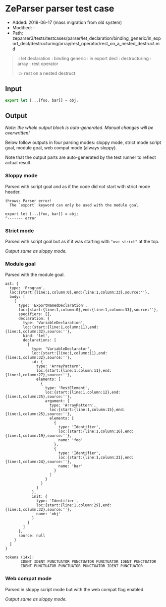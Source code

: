 # ZeParser parser test case

- Added: 2019-06-17 (mass migration from old system)
- Modified: -
- Path: zeparser3/tests/testcases/parser/let_declaration/binding_generic/in_export_decl/destructuring/array/rest_operator/rest_on_a_nested_destruct.md

> :: let declaration : binding generic : in export decl : destructuring : array : rest operator
>
> ::> rest on a nested destruct

## Input

`````js
export let [...[foo, bar]] = obj;
`````

## Output

_Note: the whole output block is auto-generated. Manual changes will be overwritten!_

Below follow outputs in four parsing modes: sloppy mode, strict mode script goal, module goal, web compat mode (always sloppy).

Note that the output parts are auto-generated by the test runner to reflect actual result.

### Sloppy mode

Parsed with script goal and as if the code did not start with strict mode header.

`````
throws: Parser error!
  The `export` keyword can only be used with the module goal

export let [...[foo, bar]] = obj;
^------- error
`````

### Strict mode

Parsed with script goal but as if it was starting with `"use strict"` at the top.

_Output same as sloppy mode._

### Module goal

Parsed with the module goal.

`````
ast: {
  type: 'Program',
  loc:{start:{line:1,column:0},end:{line:1,column:33},source:''},
  body: [
    {
      type: 'ExportNamedDeclaration',
      loc:{start:{line:1,column:0},end:{line:1,column:33},source:''},
      specifiers: [],
      declaration: {
        type: 'VariableDeclaration',
        loc:{start:{line:1,column:11},end:{line:1,column:32},source:''},
        kind: 'let',
        declarations: [
          {
            type: 'VariableDeclarator',
            loc:{start:{line:1,column:11},end:{line:1,column:32},source:''},
            id: {
              type: 'ArrayPattern',
              loc:{start:{line:1,column:11},end:{line:1,column:27},source:''},
              elements: [
                {
                  type: 'RestElement',
                  loc:{start:{line:1,column:12},end:{line:1,column:25},source:''},
                  argument: {
                    type: 'ArrayPattern',
                    loc:{start:{line:1,column:15},end:{line:1,column:25},source:''},
                    elements: [
                      {
                        type: 'Identifier',
                        loc:{start:{line:1,column:16},end:{line:1,column:19},source:''},
                        name: 'foo'
                      },
                      {
                        type: 'Identifier',
                        loc:{start:{line:1,column:21},end:{line:1,column:24},source:''},
                        name: 'bar'
                      }
                    ]
                  }
                }
              ]
            },
            init: {
              type: 'Identifier',
              loc:{start:{line:1,column:29},end:{line:1,column:32},source:''},
              name: 'obj'
            }
          }
        ]
      },
      source: null
    }
  ]
}

tokens (14x):
       IDENT IDENT PUNCTUATOR PUNCTUATOR PUNCTUATOR IDENT PUNCTUATOR
       IDENT PUNCTUATOR PUNCTUATOR PUNCTUATOR IDENT PUNCTUATOR
`````


### Web compat mode

Parsed in sloppy script mode but with the web compat flag enabled.

_Output same as sloppy mode._
